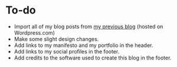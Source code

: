# To-do

* Import all of my blog posts from [my previous blog](https://aleksandartodorovic.wordpress.com/) (hosted on Wordpress.com)
* Make some slight design changes.
* Add links to my manifesto and my portfolio in the header.
* Add links to my social profiles in the footer.
* Add credits to the software used to create this blog in the footer.
